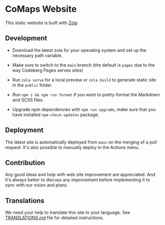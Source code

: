 # CoMaps Website

This static website is built with [Zola](https://www.getzola.org/)

<!-- ![Main Website](./static/images/website-main.png) -->

## Development

- Download the latest zola for your operating system and set up the necessary path variable.

- Make sure to switch to the `main` branch (the default is `pages` due to the way Codeberg Pages serves sites)

- Run `zola serve` for a local preview or `zola build` to generate static site in the `public` folder.

- Run `npm i && npm run format` if you want to pretty-format the Markdown and SCSS files.

- Upgrade npm dependencies with `npm run upgrade`, make sure that you have installed `npm-check-updates` package.

## Deployment

The latest site is automatically deployed from `main` on the merging of a pull request.
It's also possible to manually deploy in the Actions menu.

## Contribution

Any good ideas and help with web site improvement are appreciated. And it's always better to discuss
any improvement before implementing it to sync with our vision and plans.

## Translations

We need your help to translate this site to your language. See [TRANSLATIONS.md](TRANSLATIONS.md) file for detailed instructions.
